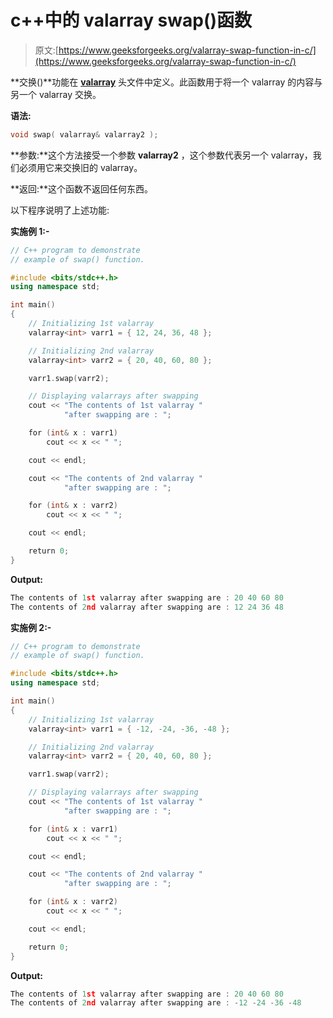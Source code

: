 # c++中的 valarray swap()函数

> 原文:[https://www.geeksforgeeks.org/valarray-swap-function-in-c/](https://www.geeksforgeeks.org/valarray-swap-function-in-c/)

**交换()**功能在 **[valarray](https://www.geeksforgeeks.org/std-valarray-class-c/)** 头文件中定义。此函数用于将一个 valarray 的内容与另一个 valarray 交换。

**语法:**

```cpp
void swap( valarray& valarray2 );
```

**参数:**这个方法接受一个参数 **valarray2** ，这个参数代表另一个 valarray，我们必须用它来交换旧的 valarray。

**返回:**这个函数不返回任何东西。

以下程序说明了上述功能:

**实施例 1:-**

```cpp
// C++ program to demonstrate
// example of swap() function.

#include <bits/stdc++.h>
using namespace std;

int main()
{
    // Initializing 1st valarray
    valarray<int> varr1 = { 12, 24, 36, 48 };

    // Initializing 2nd valarray
    valarray<int> varr2 = { 20, 40, 60, 80 };

    varr1.swap(varr2);

    // Displaying valarrays after swapping
    cout << "The contents of 1st valarray "
            "after swapping are : ";

    for (int& x : varr1)
        cout << x << " ";

    cout << endl;

    cout << "The contents of 2nd valarray "
            "after swapping are : ";

    for (int& x : varr2)
        cout << x << " ";

    cout << endl;

    return 0;
}
```

**Output:**

```cpp
The contents of 1st valarray after swapping are : 20 40 60 80 
The contents of 2nd valarray after swapping are : 12 24 36 48

```

**实施例 2:-**

```cpp
// C++ program to demonstrate
// example of swap() function.

#include <bits/stdc++.h>
using namespace std;

int main()
{
    // Initializing 1st valarray
    valarray<int> varr1 = { -12, -24, -36, -48 };

    // Initializing 2nd valarray
    valarray<int> varr2 = { 20, 40, 60, 80 };

    varr1.swap(varr2);

    // Displaying valarrays after swapping
    cout << "The contents of 1st valarray "
            "after swapping are : ";

    for (int& x : varr1)
        cout << x << " ";

    cout << endl;

    cout << "The contents of 2nd valarray "
            "after swapping are : ";

    for (int& x : varr2)
        cout << x << " ";

    cout << endl;

    return 0;
}
```

**Output:**

```cpp
The contents of 1st valarray after swapping are : 20 40 60 80 
The contents of 2nd valarray after swapping are : -12 -24 -36 -48

```